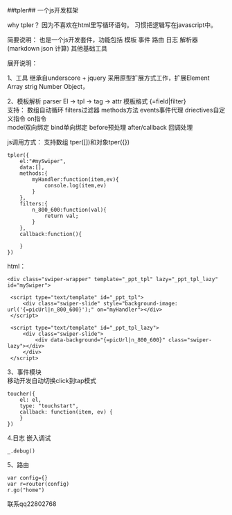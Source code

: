 ##tpler##
一个js开发框架



why tpler？
因为不喜欢在html里写循环语句。
习惯把逻辑写在javascript中。





简要说明：
也是一个js开发套件，功能包括
模板
事件
路由
日志
解析器(markdown  json 计算)
其他基础工具


展开说明：

1、工具 继承自underscore  + jquery
采用原型扩展方式工作，扩展Element Array strig Number Object，

2、模板解析  parser El ->  tpl -> tag  -> attr 
模板格式 {=field|filter}  
支持：
数组自动循环
filters过滤器 
methods方法 
events事件代理 
driectives自定义指令 
on指令  
model双向绑定 
bind单向绑定 
before预处理 
after/callback 回调处理

js调用方式：
支持数组 tper([])和对象tper({})
```
tpler({
	el:"#mySwiper",
	data:[],
	methods:{
		myHandler:function(item,ev){
			console.log(item,ev)
		}
	},
	filters:{
		n_800_600:function(val){
			return val;
		}
	},
	callback:function(){
		
	}
})
```

html：
```
<div class="swiper-wrapper" template="_ppt_tpl" lazy="_ppt_tpl_lazy" id="mySwiper">

 <script type="text/template" id="_ppt_tpl">
     <div class="swiper-slide" style="background-image: url('{=picUrl|n_800_600}');" on="myHandler"></div>
 </script>

 <script type="text/template" id="_ppt_tpl_lazy">
     <div class="swiper-slide">
         <div data-background="{=picUrl|n_800_600}" class="swiper-lazy"></div>
     </div>
 </script>
```


3、事件模块  
移动开发自动切换click到tap模式
```
toucher({
    el: el,
    type: "touchstart",
    callback: function(item, ev) {
    }
})
```


4.日志
嵌入调试
```
_.debug()
```


5、路由
```
var config={}
var r=router(config)
r.go("home")
```

联系qq22802768